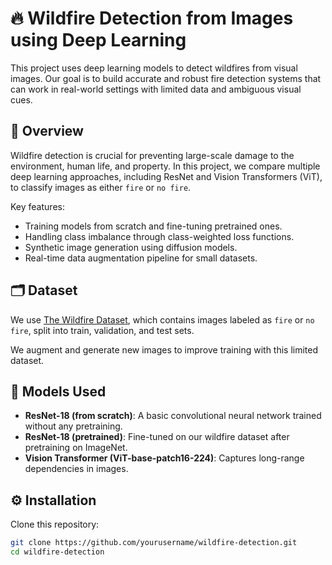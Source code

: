 # 🔥 Wildfire Detection from Images using Deep Learning

This project uses deep learning models to detect wildfires from visual images. Our goal is to build accurate and robust fire detection systems that can work in real-world settings with limited data and ambiguous visual cues.

## 📌 Overview

Wildfire detection is crucial for preventing large-scale damage to the environment, human life, and property. In this project, we compare multiple deep learning approaches, including ResNet and Vision Transformers (ViT), to classify images as either `fire` or `no fire`.

Key features:
- Training models from scratch and fine-tuning pretrained ones.
- Handling class imbalance through class-weighted loss functions.
- Synthetic image generation using diffusion models.
- Real-time data augmentation pipeline for small datasets.

## 🗂️ Dataset

We use [The Wildfire Dataset](https://www.kaggle.com/datasets/elmadafri/the-wildfire-dataset), which contains images labeled as `fire` or `no fire`, split into train, validation, and test sets.

We augment and generate new images to improve training with this limited dataset.

## 🧠 Models Used

- **ResNet-18 (from scratch)**: A basic convolutional neural network trained without any pretraining.
- **ResNet-18 (pretrained)**: Fine-tuned on our wildfire dataset after pretraining on ImageNet.
- **Vision Transformer (ViT-base-patch16-224)**: Captures long-range dependencies in images.

## ⚙️ Installation

Clone this repository:
   ```bash
   git clone https://github.com/yourusername/wildfire-detection.git
   cd wildfire-detection
